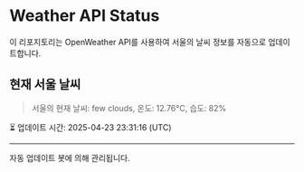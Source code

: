 
# Weather API Status

이 리포지토리는 OpenWeather API를 사용하여 서울의 날씨 정보를 자동으로 업데이트합니다.

## 현재 서울 날씨
> 서울의 현재 날씨: few clouds, 온도: 12.76°C, 습도: 82%

⏳ 업데이트 시간: 2025-04-23 23:31:16 (UTC)

---
자동 업데이트 봇에 의해 관리됩니다.
